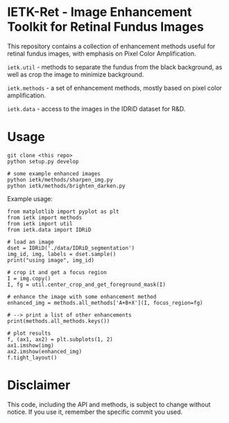 # IETK-Ret - Image Enhancement Toolkit for Retinal Fundus Images

This repository contains a collection of enhancement methods useful for
retinal fundus images, with emphasis on Pixel Color Amplification.

`ietk.util` - methods to separate the fundus from the black background,
as well as crop the image to minimize background.

`ietk.methods` - a set of enhancement methods, mostly based on pixel
color amplification.

`ietk.data` - access to the images in the IDRiD dataset for R&D.


<!-- It also contains the code used for the Pixel Color Amplification paper: -->
<!-- todo -->
<!-- [code](./iciar2020)  [paper: Pixel Color Amplification](TODO) -->


# Usage

```
git clone <this repo>
python setup.py develop

# some example enhanced images
python ietk/methods/sharpen_img.py
python ietk/methods/brighten_darken.py
```


Example usage:
```
from matplotlib import pyplot as plt
from ietk import methods
from ietk import util
from ietk.data import IDRiD

# load an image
dset = IDRiD('./data/IDRiD_segmentation')
img_id, img, labels = dset.sample()
print("using image", img_id)

# crop it and get a focus region
I = img.copy()
I, fg = util.center_crop_and_get_foreground_mask(I)

# enhance the image with some enhancement method
enhanced_img = methods.all_methods['A+B+X'](I, focus_region=fg)

# --> print a list of other enhancements
print(methods.all_methods.keys())

# plot results
f, (ax1, ax2) = plt.subplots(1, 2)
ax1.imshow(img)
ax2.imshow(enhanced_img)
f.tight_layout()
```


# Disclaimer

This code, including the API and methods, is subject to change without
notice.  If you use it, remember the specific commit you used.

